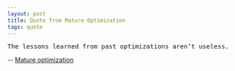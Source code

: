 ```yaml
---
layout: post
title: Quote from Mature Optimization
tags: quote
---
```


<pre>
The lessons learned from past optimizations aren’t useless. They can hint very strongly at where to look. But we are never justified in trusting them blindly the way we trust, say, gravity. If someone gives you a performance tip, ask for the data. If they show you a benchmark, dig into the methodology. If they tell you “X is slow” or “Y is fast”, take it under advisement. Then measure it yourself, every time.
</pre>

-- <a href="http://carlos.bueno.org/optimization/mature-optimization.pdf">Mature optimization</a>
